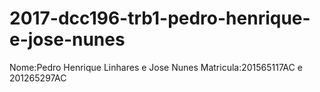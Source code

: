 # 2017-dcc196-trb1-pedro-henrique-e-jose-nunes
Nome:Pedro Henrique Linhares e Jose Nunes Matricula:201565117AC e 201265297AC

